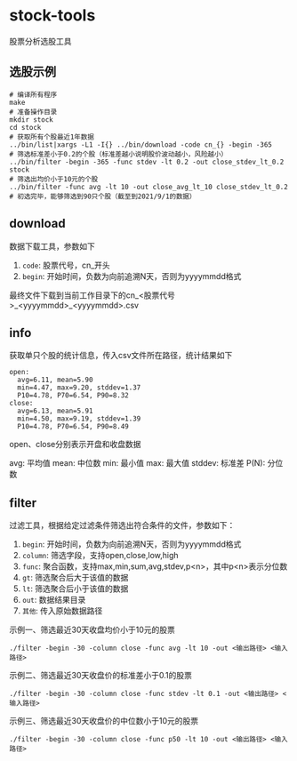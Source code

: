 # stock-tools

股票分析选股工具

## 选股示例

    # 编译所有程序
    make
    # 准备操作目录
    mkdir stock
    cd stock
    # 获取所有个股最近1年数据
    ../bin/list|xargs -L1 -I{} ../bin/download -code cn_{} -begin -365
    # 筛选标准差小于0.2的个股（标准差越小说明股价波动越小，风险越小）
    ../bin/filter -begin -365 -func stdev -lt 0.2 -out close_stdev_lt_0.2 stock
    # 筛选出均价小于10元的个股
    ../bin/filter -func avg -lt 10 -out close_avg_lt_10 close_stdev_lt_0.2
    # 初选完毕，能够筛选到90只个股（截至到2021/9/1的数据）

## download

数据下载工具，参数如下

1. `code`: 股票代号，cn_开头
2. `begin`: 开始时间，负数为向前追溯N天，否则为yyyymmdd格式

最终文件下载到当前工作目录下的cn_<股票代号>\_\<yyyymmdd>\_\<yyyymmdd>.csv

## info

获取单只个股的统计信息，传入csv文件所在路径，统计结果如下

    open:
      avg=6.11, mean=5.90
      min=4.47, max=9.20, stddev=1.37
      P10=4.78, P70=6.54, P90=8.32
    close:
      avg=6.13, mean=5.91
      min=4.50, max=9.19, stddev=1.39
      P10=4.78, P70=6.54, P90=8.49

open、close分别表示开盘和收盘数据

avg: 平均值
mean: 中位数
min: 最小值
max: 最大值
stddev: 标准差
P(N): 分位数

## filter

过滤工具，根据给定过滤条件筛选出符合条件的文件，参数如下：

1. `begin`: 开始时间，负数为向前追溯N天，否则为yyyymmdd格式
2. `column`: 筛选字段，支持open,close,low,high
3. `func`: 聚合函数，支持max,min,sum,avg,stdev,p\<n\>，其中p\<n\>表示分位数
4. `gt`: 筛选聚合后大于该值的数据
5. `lt`: 筛选聚合后小于该值的数据
6. `out`: 数据结果目录
7. `其他`: 传入原始数据路径

示例一、筛选最近30天收盘均价小于10元的股票

    ./filter -begin -30 -column close -func avg -lt 10 -out <输出路径> <输入路径>

示例二、筛选最近30天收盘价的标准差小于0.1的股票

    ./filter -begin -30 -column close -func stdev -lt 0.1 -out <输出路径> <输入路径>

示例三、筛选最近30天收盘价的中位数小于10元的股票

    ./filter -begin -30 -column close -func p50 -lt 10 -out <输出路径> <输入路径>
